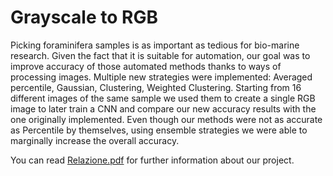 # Grayscale to RGB

Picking foraminifera samples is as important as tedious for bio-marine research.
Given the fact that it is suitable for automation, our goal was to improve accuracy of those automated
methods thanks to ways of processing images.
Multiple new strategies were implemented: Averaged percentile, Gaussian, Clustering, Weighted
Clustering.
Starting from 16 different images of the same sample we used them to create a single RGB image to
later train a CNN and compare our new accuracy results with the one originally implemented.
Even though our methods were not as accurate as Percentile by themselves, using ensemble strategies
we were able to marginally increase the overall accuracy.

You can read <a href=".\Relazione.pdf">Relazione.pdf</a> for further information about our project.
